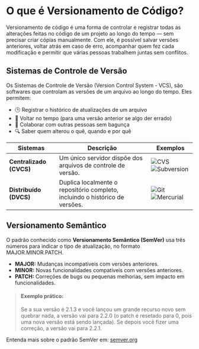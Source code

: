 # O que é Versionamento de Código?

Versionamento de código é uma forma de controlar e registrar todas as alterações feitas no código de um projeto ao longo do tempo — sem precisar criar cópias manualmente. Com ele, é possível salvar versões anteriores, voltar atrás em caso de erro, acompanhar quem fez cada modificação e permitir que várias pessoas trabalhem juntas sem conflitos.

## Sistemas de Controle de Versão

Os Sistemas de Controle de Versão (Version Control System - VCS), são softwares que controlam as versões de um arquivo ao longo do tempo. Eles permitem:

* 🕒 Registrar o histórico de atualizações de um arquivo
* 🔁 Voltar no tempo (para uma versão anterior se algo der errado)
* 🤝 Colaborar com outras pessoas sem bagunça
* 🔍 Saber quem alterou o quê, quando e por quê

| Sistemas                | Descrição                                                                    | Exemplos                                                                                                                                                                  |
| ----------------------- | ---------------------------------------------------------------------------- | ------------------------------------------------------------------------------------------------------------------------------------------------------------------------- |
| **Centralizado (CVCS)** | Um único servidor dispõe dos arquivos de controle de versão.                 | ![CVS](https://img.shields.io/badge/CVS-000?style=for-the-badge\&logo=cvs)![Subversion](https://img.shields.io/badge/Subversion-000?style=for-the-badge\&logo=subversion) |
| **Distribuído (DVCS)**  | Duplica localmente o repositório completo, incluindo o histórico de versões. | ![Git](https://img.shields.io/badge/Git-000?style=for-the-badge\&logo=git)![Mercurial](https://img.shields.io/badge/Mercurial-000?style=for-the-badge\&logo=mercurial)    |

## Versionamento Semântico

O padrão conhecido como **Versionamento Semântico (SemVer)** usa três números para indicar o tipo de atualização, no formato MAJOR.MINOR.PATCH.

* **MAJOR:** Mudanças incompatíveis com versões anteriores.
* **MINOR:** Novas funcionalidades compatíveis com versões anteriores.
* **PATCH:** Correções de bugs ou pequenas melhorias, sem impacto em funcionalidades.

> #### Exemplo prático:
>
> Se a sua versão é 2.1.3 e você lançou um grande recurso novo sem quebrar nada, a versão vai para 2.2.0 (o patch é resetado para 0, pois uma nova versão está sendo lançada). Se depois você fizer uma correção, a versão vai para 2.2.1.

Entenda mais sobre o padrão SemVer em: [semver.org](https://semver.org)
